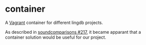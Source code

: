 # container
A [Vagrant](https://www.vagrantup.com) container for different lingdb projects.

As described in [soundcomparisons #217](https://github.com/lingdb/soundcomparisons/issues/217),
it became apparant that a container solution would be useful for our project.
